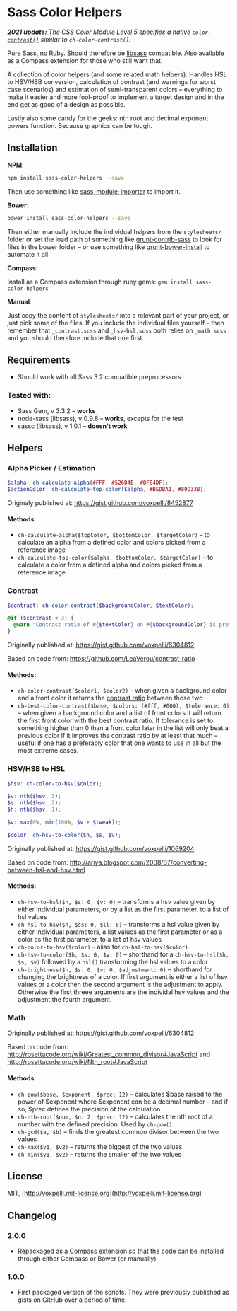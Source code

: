 # Sass Color Helpers

***2021 update:** The CSS Color Module Level 5 specifies a native [`color-contrast()`](https://drafts.csswg.org/css-color-5/#colorcontrast) similar to `ch-color-contrast()`.* 

Pure Sass, no Ruby. Should therefore be [libsass](http://libsass.org/) compatible. Also available as a Compass extension for those who still want that.

A collection of color helpers (and some related math helpers). Handles HSL to HSV/HSB conversion, calculation of contrast (and warnings for worst case scenarios) and estimation of semi-transparent colors – everything to make it easier and more fool-proof to implement a target design and in the end get as good of a design as possible.

Lastly also some candy for the geeks: nth root and decimal exponent powers function. Because graphics can be tough.

## Installation

**NPM**:

```bash
npm install sass-color-helpers --save
```

Then use something like [sass-module-importer](https://www.npmjs.com/package/sass-module-importer) to import it.

**Bower**:

```bash
bower install sass-color-helpers --save
```

Then either manually include the individual helpers from the `stylesheets/` folder or set the load path of something like [grunt-contrib-sass](https://npmjs.org/package/grunt-contrib-sass) to look for files in the bower folder – or use something like [grunt-bower-install](https://www.npmjs.org/package/grunt-bower-install) to automate it all.

**Compass**:

Install as a Compass extension through ruby gems: `gem install sass-color-helpers`

**Manual**:

Just copy the content of `stylesheets/` into a relevant part of your project, or just pick some of the files. If you include the individual files yourself – then remember that `_contrast.scss` and `_hsv-hsl.scss` both relies on `_math.scss` and you should therefore include that one first.

## Requirements

* Should work with all Sass 3.2 compatible preprocessors

### Tested with:

* Sass Gem, v 3.3.2 – **works**
* node-sass (libsass), v 0.9.8 – **works**, excepts for the test
* sassc (libsass), v 1.0.1 – **doesn't work**

## Helpers

### Alpha Picker / Estimation

```scss
$alpha: ch-calculate-alpha(#FFF, #526D4E, #DFE4DF);
$actionColor: ch-calculate-top-color($alpha, #BEDBA1, #89D338);
```

Originaly published at: https://gist.github.com/voxpelli/8452877

#### Methods:

* `ch-calculate-alpha($topColor, $bottomColor, $targetColor)` – to calculate an alpha from a defined color and colors picked from a reference image
* `ch-calculate-top-color($alpha, $bottomColor, $targetColor)` – to calculate a color from a defined alpha and colors picked from a reference image

### Contrast

```scss
$contrast: ch-color-contrast($backgroundColor, $textColor);

@if ($contrast < 3) {
  @warn "Contrast ratio of #{$textColor} on #{$backgroundColor} is pretty bad, just #{$contrast}";
}
```

Originally published at: https://gist.github.com/voxpelli/6304812

Based on code from: https://github.com/LeaVerou/contrast-ratio

#### Methods:

* `ch-color-contrast($color1, $color2)` – when given a background color and a front color it returns the [contrast ratio](http://www.w3.org/TR/2008/REC-WCAG20-20081211/#contrast-ratiodef) between those two
* `ch-best-color-contrast($base, $colors: (#fff, #000), $tolerance: 0)` – when given a background color and a list of front colors it will return the first front color with the best contrast ratio. If tolerance is set to something higher than 0 than a front color later in the list will only beat a previous color if it improves the contrast ratio  by at least that much – useful if one has a preferably color that one wants to use in all but the most extreme cases.

### HSV/HSB to HSL

```scss
$hsv: ch-color-to-hsv($color);

$v: nth($hsv, 3);
$s: nth($hsv, 2);
$h: nth($hsv, 1);

$v: max(0%, min(100%, $v + $tweak));

$color: ch-hsv-to-color($h, $s, $v);
```

Originally published at: https://gist.github.com/voxpelli/1069204

Based on code from: http://ariya.blogspot.com/2008/07/converting-between-hsl-and-hsv.html

#### Methods:

* `ch-hsv-to-hsl($h, $s: 0, $v: 0)` – transforms a hsv value given by either individual parameters, or by a list as the first parameter, to a list of hsl values
* `ch-hsl-to-hsv($h, $ss: 0, $ll: 0)` – transforms a hsl value given by either individual parameters, a list values as the first parameter or as a color as the first parameter, to a list of hsv values
* `ch-color-to-hsv($color)` – alias for `ch-hsl-to-hsv($color)`
* `ch-hsv-to-color($h, $s: 0, $v: 0)` – shorthand for a `ch-hsv-to-hsl($h, $s, $v)` followed by a `hsl()` transforming the hsl values to a color
* `ch-brightness($h, $s: 0, $v: 0, $adjustment: 0)` – shorthand for changing the brightness of a color. If first argument is either a list of hsv values or a color then the second argument is the adjustment to apply. Otherwise the first threee arguments are the individal hsv values and the adjustment the fourth argument.

### Math

Originally published at: https://gist.github.com/voxpelli/6304812

Based on code from: http://rosettacode.org/wiki/Greatest_common_divisor#JavaScript and http://rosettacode.org/wiki/Nth_root#JavaScript

#### Methods:

* `ch-pow($base, $exponent, $prec: 12)` – calculates $base raised to the power of $exponent where $exponent can be a decimal number – and if so, $prec defines the precision of the calculation
* `ch-nth-root($num, $n: 2, $prec: 12)` – calculates the nth root of a number with the defined precision. Used by `ch-pow()`.
* `ch-gcd($a, $b)` – finds the greatest common divisor between the two values
* `ch-max($v1, $v2)` – returns the biggest of the two values
* `ch-min($v1, $v2)` – returns the smaller of the two values

## License

MIT, [http://voxpelli.mit-license.org](http://voxpelli.mit-license.org)

## Changelog

### 2.0.0

* Repackaged as a Compass extension so that the code can be installed through either Compass or Bower (or manually)

### 1.0.0

* First packaged version of the scripts. They were previously published as gists on GitHub over a period of time.
